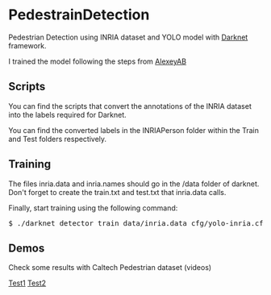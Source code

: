 # PedestrainDetection
Pedestrian Detection using INRIA dataset and YOLO model with [Darknet](https://pjreddie.com/darknet/yolo/) framework.

I trained the model following the steps from [AlexeyAB](https://github.com/AlexeyAB/darknet#how-to-train-to-detect-your-custom-objects)

## Scripts
You can find the scripts that convert the annotations of the INRIA dataset into the labels required for Darknet.

You can find the converted labels in the INRIAPerson folder within the Train and Test folders respectively. 

## Training
The files inria.data and inria.names should go in the /data folder of darknet.
Don't forget to create the train.txt and test.txt that inria.data calls.

Finally, start training using the following command:

<pre>$ ./darknet detector train data/inria.data cfg/yolo-inria.cfg darknet19_448.conv.23</pre>

## Demos

Check some results with Caltech Pedestrian dataset (videos)

[Test1](https://vimeo.com/245870357)
[Test2](https://vimeo.com/245870532)
